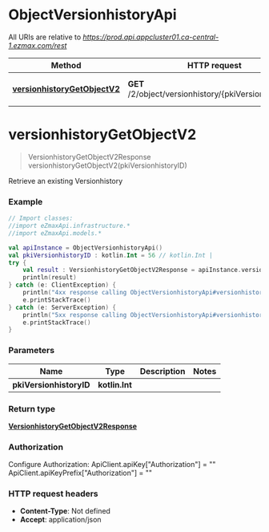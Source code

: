 # ObjectVersionhistoryApi

All URIs are relative to *https://prod.api.appcluster01.ca-central-1.ezmax.com/rest*

| Method | HTTP request | Description |
| ------------- | ------------- | ------------- |
| [**versionhistoryGetObjectV2**](ObjectVersionhistoryApi.md#versionhistoryGetObjectV2) | **GET** /2/object/versionhistory/{pkiVersionhistoryID} | Retrieve an existing Versionhistory |


<a id="versionhistoryGetObjectV2"></a>
# **versionhistoryGetObjectV2**
> VersionhistoryGetObjectV2Response versionhistoryGetObjectV2(pkiVersionhistoryID)

Retrieve an existing Versionhistory



### Example
```kotlin
// Import classes:
//import eZmaxApi.infrastructure.*
//import eZmaxApi.models.*

val apiInstance = ObjectVersionhistoryApi()
val pkiVersionhistoryID : kotlin.Int = 56 // kotlin.Int | 
try {
    val result : VersionhistoryGetObjectV2Response = apiInstance.versionhistoryGetObjectV2(pkiVersionhistoryID)
    println(result)
} catch (e: ClientException) {
    println("4xx response calling ObjectVersionhistoryApi#versionhistoryGetObjectV2")
    e.printStackTrace()
} catch (e: ServerException) {
    println("5xx response calling ObjectVersionhistoryApi#versionhistoryGetObjectV2")
    e.printStackTrace()
}
```

### Parameters
| Name | Type | Description  | Notes |
| ------------- | ------------- | ------------- | ------------- |
| **pkiVersionhistoryID** | **kotlin.Int**|  | |

### Return type

[**VersionhistoryGetObjectV2Response**](VersionhistoryGetObjectV2Response.md)

### Authorization


Configure Authorization:
    ApiClient.apiKey["Authorization"] = ""
    ApiClient.apiKeyPrefix["Authorization"] = ""

### HTTP request headers

 - **Content-Type**: Not defined
 - **Accept**: application/json

